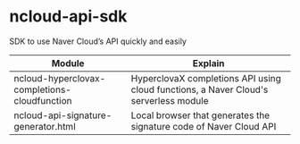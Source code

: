 # ncloud-api-sdk
SDK to use Naver Cloud’s API quickly and easily

| Module | Explain |
|-----|-----|
|ncloud-hyperclovax-completions-cloudfunction | HyperclovaX completions API using cloud functions, a Naver Cloud's serverless module |
|ncloud-api-signature-generator.html | Local browser that generates the signature code of Naver Cloud API |
